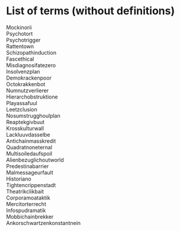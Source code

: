 # List of terms (without definitions)
Mockinorii  
Psychotort  
Psychotrigger  
Rattentown  
Schizopathinduction  
Fascethical  
Misdiagnosifatezero  
Insolvenzplan  
Demokrackenpoor  
Octokrakkenbot  
Numnutzverlierer  
Hierarchobstruktione  
Playassafuul  
Leetzclusion  
Nosumstrugghoulplan  
Reaptekgivbuut  
Krosskulturwall  
Lackluuvdasselbe  
Antichainmasskredit  
Quadratnoneternal  
Multisoiledaufspoil  
Alienbezuglichoutworld  
Predestinabarrier  
Malmessageurfault  
Historiano  
Tightencrippenstadt  
Theatrikclikbait  
Corporamoataktik  
Mercitorterrecht  
Infospudramatik  
Mobbichainbrekker   
Ankorschwartzenkonstantnein
